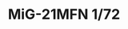 ---
title: "MiG-21MFN 1/72"
price: 1550.00 
desc: "WEEKEND EDITION, MiG-21MFN 1/72, razmera: 1/72"
img_path: "/assets/img/7452.jpg"
brand: AMMO
available: true
special_offer: false
new: false
soon: false
cat: "Plasticne-Makete"
subcat: "PM-EDUARD"
subsubcat: ""
---
